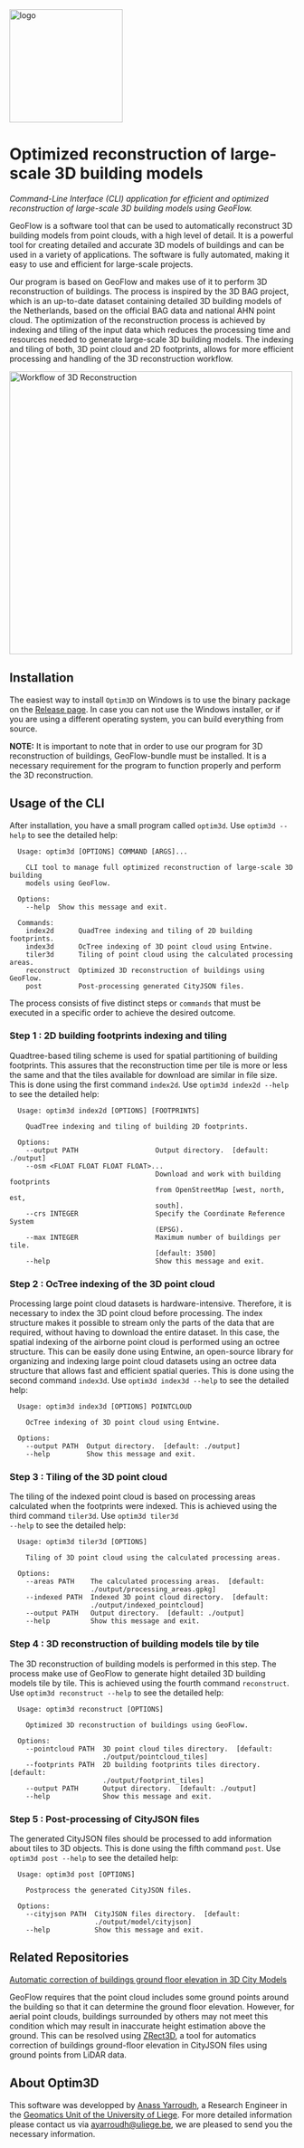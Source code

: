<img src="https://user-images.githubusercontent.com/72500344/210864557-4078754f-86c1-4e7c-b291-73223bdf4e4d.png" alt="logo" width="200"/>

# Optimized reconstruction of large-scale 3D building models 

*Command-Line Interface (CLI) application for efficient and optimized reconstruction of large-scale 3D building models using GeoFlow.*

GeoFlow is a software tool that can be used to automatically reconstruct 3D building models from point clouds, with a high level of detail. It is a powerful tool for creating detailed and accurate 3D models of buildings and can be used in a variety of applications. The software is fully automated, making it easy to use and efficient for large-scale projects.

Our program is based on GeoFlow and makes use of it to perform 3D reconstruction of buildings. The process is inspired by the 3D BAG project, which is an up-to-date dataset containing detailed 3D building models of the Netherlands, based on the official BAG data and national AHN point cloud. The optimization of the reconstruction process is achieved by indexing and tiling of the input data which reduces the processing time and resources needed to generate large-scale 3D building models. The indexing and tiling of both, 3D point cloud and 2D footprints, allows for more efficient processing and handling of the 3D reconstruction workflow.

<img src="https://user-images.githubusercontent.com/72500344/212364590-b7fd444d-ec26-4a8b-bda9-fd4e1669bc6e.png" alt="Workflow of 3D Reconstruction" width="500"/>

## Installation

The easiest way to install <code>Optim3D</code> on Windows is to use the binary package on the [Release page](). In case you can not use the Windows installer, or if you are using a different operating system, you can build everything from source.

**NOTE:** It is important to note that in order to use our program for 3D reconstruction of buildings, GeoFlow-bundle must be installed. It is a necessary requirement for the program to function properly and perform the 3D reconstruction.

## Usage of the CLI
After installation, you have a small program called <code>optim3d</code>. Use <code>optim3d --help</code> to see the detailed help:

```
  Usage: optim3d [OPTIONS] COMMAND [ARGS]...

    CLI tool to manage full optimized reconstruction of large-scale 3D building
    models using GeoFlow.

  Options:
    --help  Show this message and exit.

  Commands:
    index2d      QuadTree indexing and tiling of 2D building footprints.
    index3d      OcTree indexing of 3D point cloud using Entwine.
    tiler3d      Tiling of point cloud using the calculated processing areas.
    reconstruct  Optimized 3D reconstruction of buildings using GeoFlow.
    post         Post-processing generated CityJSON files. 
```

The process consists of five distinct steps or <code>commands</code> that must be executed in a specific order to achieve the desired outcome.

### Step 1 : 2D building footprints indexing and tiling

Quadtree-based tiling scheme is used for spatial partitioning of building footprints. This assures that the reconstruction time per tile is more or less the same and that the tiles available for download are similar in file size. This is done using the first command <code>index2d</code>. Use <code>optim3d index2d --help</code> to see the detailed help:

```
  Usage: optim3d index2d [OPTIONS] [FOOTPRINTS]

    QuadTree indexing and tiling of building 2D footprints.

  Options:
    --output PATH                   Output directory.  [default: ./output]    
    --osm <FLOAT FLOAT FLOAT FLOAT>...
                                    Download and work with building footprints
                                    from OpenStreetMap [west, north, est,     
                                    south].
    --crs INTEGER                   Specify the Coordinate Reference System   
                                    (EPSG).
    --max INTEGER                   Maximum number of buildings per tile.     
                                    [default: 3500]
    --help                          Show this message and exit.
```

### Step 2 : OcTree indexing of the 3D point cloud

Processing large point cloud datasets is hardware-intensive. Therefore, it is necessary to index the 3D point cloud before processing. The index structure makes it possible to stream only the parts of the data that are required, without having to download the entire dataset. In this case, the spatial indexing of the airborne point cloud is performed using an octree structure. This can be easily done using Entwine, an open-source library for organizing and indexing large point cloud datasets using an octree data structure that allows fast and efficient spatial queries. This is done using the second command <code>index3d</code>. Use <code>optim3d index3d --help</code> to see the detailed help:

```
  Usage: optim3d index3d [OPTIONS] POINTCLOUD

    OcTree indexing of 3D point cloud using Entwine.     

  Options:
    --output PATH  Output directory.  [default: ./output]
    --help         Show this message and exit.
```

### Step 3 : Tiling of the 3D point cloud

The tiling of the indexed point cloud is based on processing areas calculated when the footprints were indexed. This is achieved using the third command <code>tiler3d</code>. Use <code>optim3d tiler3d --help</code> to see the detailed help:

```
  Usage: optim3d tiler3d [OPTIONS]

    Tiling of 3D point cloud using the calculated processing areas.

  Options:
    --areas PATH    The calculated processing areas.  [default:    
                    ./output/processing_areas.gpkg]
    --indexed PATH  Indexed 3D point cloud directory.  [default:   
                    ./output/indexed_pointcloud]
    --output PATH   Output directory.  [default: ./output]
    --help          Show this message and exit.
```

### Step 4 : 3D reconstruction of building models tile by tile

The 3D reconstruction of building models is performed in this step. The process make use of GeoFlow to generate hight detailed 3D building models tile by tile. This is achieved using the fourth command <code>reconstruct</code>. Use <code>optim3d reconstruct --help</code> to see the detailed help:

```
  Usage: optim3d reconstruct [OPTIONS]

    Optimized 3D reconstruction of buildings using GeoFlow.

  Options:
    --pointcloud PATH  3D point cloud tiles directory.  [default:        
                       ./output/pointcloud_tiles]
    --footprints PATH  2D building footprints tiles directory.  [default:
                       ./output/footprint_tiles]
    --output PATH      Output directory.  [default: ./output]
    --help             Show this message and exit.
```

### Step 5 : Post-processing of CityJSON files

The generated CityJSON files should be processed to add information about tiles to 3D objects. This is done using the fifth command <code>post</code>. Use <code>optim3d post --help</code> to see the detailed help:

```
  Usage: optim3d post [OPTIONS]

    Postprocess the generated CityJSON files.

  Options:
    --cityjson PATH  CityJSON files directory.  [default:
                     ./output/model/cityjson]
    --help           Show this message and exit.
```

## Related Repositories

[Automatic correction of buildings ground floor elevation in 3D City Models](https://github.com/Yarroudh/ZRect3D)

GeoFlow requires that the point cloud includes some ground points around the building so that it can determine the ground floor elevation. However, for aerial point clouds, buildings surrounded by others may not meet this condition which may result in inaccurate height estimation above the ground. This can be resolved using [ZRect3D](https://github.com/Yarroudh/zrect3d), a tool for automatics correction of buildings ground-floor elevation in CityJSON files using ground points from LiDAR data.

## About Optim3D

This software was developped by [Anass Yarroudh](https://www.linkedin.com/in/anass-yarroudh/), a Research Engineer in the [Geomatics Unit of the University of Liege](http://geomatics.ulg.ac.be/fr/home.php). 
For more detailed information please contact us via <ayarroudh@uliege.be>, we are pleased to send you the necessary information.


